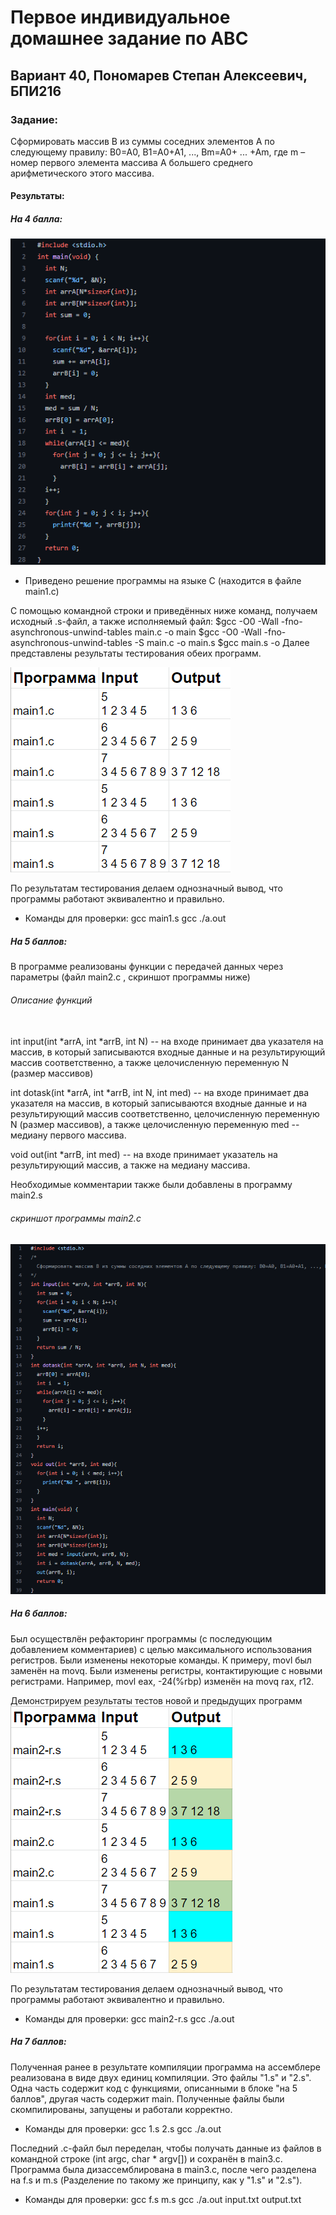 # Первое индивидуальное домашнее задание по АВС
## Вариант 40, Пономарев Степан Алексеевич, БПИ216
### Задание:
Сформировать массив B из суммы соседних элементов A по 
следующему правилу: B0=A0, B1=A0+A1, ..., Bm=A0+ ... +Am, где m – номер 
первого элемента массива А большего среднего арифметического этого 
массива. 
#### Результаты:
##### На 4 балла:
![img](/main1c.png)
- Приведено решение программы на языке C (находится в файле main1.c)

С помощью командной строки и приведённых ниже команд, получаем исходный .s-файл, а также исполняемый файл:
$gcc -O0 -Wall -fno-asynchronous-unwind-tables main.c -o main
$gcc -O0 -Wall -fno-asynchronous-unwind-tables -S main.c -o main.s
$gcc main.s -o
Далее представлены результаты тестирования обеих программ.

![img](/res1.png)

По результатам тестирования делаем однозначный вывод, что программы работают эквивалентно и правильно.
- Команды для проверки:
gcc main1.s
gcc ./a.out

##### На 5 баллов:
В программе реализованы функции с передачей данных через параметры (файл main2.c , скриншот программы ниже)
###### Описание функций
\
int input(int *arrA, int *arrB, int N) -- на входе принимает два указателя на массив, в который записываются входные данные и на результирующий массив соответственно, а также целочисленную переменную N (размер массивов)

int dotask(int *arrA, int *arrB, int N, int med) --  на входе принимает два указателя на массив, в который записываются входные данные и на результирующий массив соответственно, целочисленную переменную N (размер массивов), а также целочисленную переменную med -- медиану первого массива.

void out(int *arrB, int med) -- на входе принимает указатель на результирующий массив, а также на медиану массива.

Необходимые комментарии также были добавлены в программу main2.s

###### скриншот программы main2.c
![img](/main2c.png)

##### На 6 баллов:
Был осуществлён рефакторинг программы (с последующим добавлением комментариев) с целью максимального использования регистров. Были изменены некоторые команды. К примеру, movl был заменён на movq. Были изменены регистры, контактирующие с новыми регистрами. Например, movl eax, -24(%rbp) изменён на movq rax, r12.

Демонстрируем результаты тестов новой и предыдущих программ
![img](/res2.png)

По результатам тестирования делаем однозначный вывод, что программы работают эквивалентно и правильно.
- Команды для проверки:
gcc main2-r.s
gcc ./a.out

##### На 7 баллов:
Полученная ранее в результате компиляции программа на ассемблере реализована в виде двух единиц компиляции. Это файлы "1.s" и "2.s". Одна часть содержит код с функциями, описанными в блоке "на 5 баллов", другая часть содержит main.
Полученные файлы были скомпилированы, запущены и работали корректно.
- Команды для проверки:
gcc 1.s 2.s
gcc ./a.out

Последний .c-файл был переделан, чтобы получать данные из файлов в командной строке (int argc, char * argv[]) и сохранён в main3.c. 
Программа была дизассемблирована в main3.c, после чего разделена на f.s и m.s (Разделение по такому же принципу, как у "1.s" и "2.s").
- Команды для проверки:
gcc f.s m.s
gcc ./a.out input.txt output.txt
